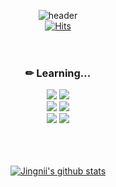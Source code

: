<div align="center">

![header](https://capsule-render.vercel.app/api?type=waving&text=Jingnii+GitHub&animation=fadeIn&fontColor=d6ace6&height=250)
<br>
[![Hits](https://hits.seeyoufarm.com/api/count/incr/badge.svg?url=https%3A%2F%2Fgithub.com%2Fkji-dec%2Fhit-counter&count_bg=%23D6ACE6&title_bg=%23B770CD&icon=&icon_color=%23E7E7E7&title=hits&edge_flat=false)](https://hits.seeyoufarm.com)
<br>
<br>
<br>
### ✏ Learning...
<img src="https://img.shields.io/badge/SpringBoot-6DB33F?style=flat-square&logo=SpringBoot&logoColor=white"/>
<img src="https://img.shields.io/badge/Gradle-02303A?style=flat-square&logo=gradle&logoColor=white"/><br>
<img src="https://img.shields.io/badge/Python-3776AB?style=flat-square&logo=python&logoColor=white"/>
<img src="https://img.shields.io/badge/Django-092E20?style=flat-square&logo=django&logoColor=white"/><br>
<img src="https://img.shields.io/badge/MySQL-4479A1?style=flat-square&logo=mysql&logoColor=white"/>
<img src="https://img.shields.io/badge/MongoDB-47A248?style=flat-square&logo=mongodb&logoColor=white"/>

<br>
<br>
<br>
<br>

[![Jingnii's github stats](https://github-readme-stats-ruby-one.vercel.app/api?username=kji-dec)](https://github.com/anuraghazra/github-readme-stats)
<div/>
